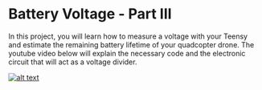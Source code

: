 # Battery Voltage - Part III

In this project, you will learn how to measure a voltage with your Teensy and estimate the remaining battery lifetime of your quadcopter drone. The youtube video below will explain the necessary code and the electronic circuit that will act as a voltage divider.

[![alt text](https://github.com/CarbonAeronautics/BatteryVoltage/blob/1f3bf249f1d9a2311c5d831aa8d0fdda83222d03/THUMBNAIL_YOUTUBE.png?raw=true)](https://www.youtube.com/watch?v=FytOw9TRPcc)
